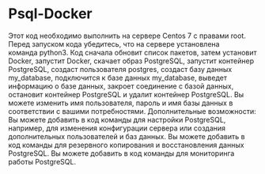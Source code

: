 # Psql-Docker
Этот код необходимо выполнить на сервере Centos 7 с правами root.
Перед запуском кода убедитесь, что на сервере установлена   команда python3.
Код сначала обновит список пакетов, затем установит Docker, запустит Docker, скачает образ PostgreSQL, запустит контейнер PostgreSQL, создаст пользователя postgres, создаст базу данных my_database, подключится к базе данных my_database, выведет информацию о базе данных, закроет соединение с базой данных, остановит контейнер PostgreSQL и удалит контейнер PostgreSQL.
Вы можете изменить имя пользователя, пароль и имя базы данных в соответствии с вашими потребностями.
Дополнительные возможности:
Вы можете добавить в код команды для настройки PostgreSQL, например, для изменения конфигурации сервера или создания дополнительных пользователей и баз данных.
Вы можете добавить в код команды для резервного копирования и восстановления данных PostgreSQL.
Вы можете добавить в код команды для мониторинга работы PostgreSQL.

